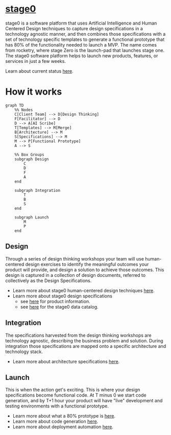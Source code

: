 # [stage0](https://agile-learning.institute/stage0)

stage0 is a software platform that uses Artificial Intelligence and Human Centered Design techniques to capture design specifications in a technology agnostic manner, and then combines those specifications with a set of technology specific templates to generate a functional prototype that has 80% of the functionality needed to launch a MVP. The name comes from rocketry, where stage Zero is the launch-pad that launches stage one. The stage0 software platform helps to launch new products, features, or services in just a few weeks.

Learn about current status [here](./STATUS.md).

# How it works

```mermaid
graph TD
    %% Nodes
    C[Client Team] --> D[Design Thinking]
    F[Facilitator] --> D
    D --> A[AI Scribe]
    T[Templates] --> M[Merge]
    B[Architecture] --> M
    S[Specifications] --> M
    M --> P[Functional Prototype]
    A --> S

    %% Box Groups
    subgraph Design
        C
        D
        F
        A
    end

    subgraph Integration
        T
        B
        S
    end

    subgraph Launch
        M
        P
    end
```

## Design
Through a series of design thinking workshops your team will use human-centered design exercises to identify the meaningful outcomes your product will provide, and design a solution to achieve those outcomes. This design is captured in a collection of design documents, referred to collectively as the Design Specifications. 
- Learn more about stage0 human-centered design techniques [here](./specifications/design-thinking.md). 
- Learn more about stage0 design specifications
    - see [here](./specifications/product.yaml) for product information.
    - see [here](./specifications/data_catalog.yaml) for the stage0 data catalog.

## Integration
The specifications harvested from the design thinking workshops are technology agnostic, describing the business problem and solution. During integration those specifications are mapped onto a specific architecture and technology stack. 
- Learn more about architecture specifications [here](./specifications/dictionaries/dd.specifications.yaml). 

## Launch
This is when the action get's exciting. This is where your design specifications become functional code. At T minus 0 we start code generation, and by T+1 hour your product will have "live" development and testing environments with a functional prototype. 
- Learn more about what a 80% prototype is [here](./specifications/launch-mvp.md). 
- Learn more about code generation [here](./specifications/launch-generate.md). 
- Learn more about deployment automation [here](./specifications/launch-infrastructure.md). 

